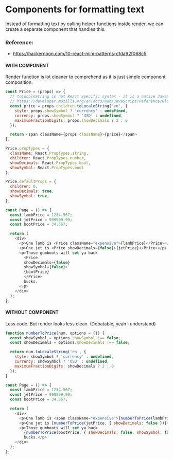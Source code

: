 # Components for formatting text
Instead of formatting text by calling helper functions inside render, we can create a separate component that
handles this.

### Reference:
  - https://hackernoon.com/10-react-mini-patterns-c1da92f068c5



#### WITH COMPONENT
Render function is lot cleaner to comprehend as it is just simple component composition.
```javascript
const Price = (props) => {
  // toLocaleString is not React specific syntax - it is a native JavaScript function used fo formatting
  // https://developer.mozilla.org/en/docs/Web/JavaScript/Reference/Global_Objects/Number/toLocaleString
  const price = props.children.toLocaleString('en', {
    style: props.showSymbol ? 'currency' : undefined,
    currency: props.showSymbol ? 'USD' : undefined,
    maximumFractionDigits: props.showDecimals ? 2 : 0
  });

  return <span className={props.className}>{price}</span>
};

Price.propTypes = {
  className: React.PropTypes.string,
  children: React.PropTypes.number,
  showDecimals: React.PropTypes.bool,
  showSymbol: React.PropTypes.bool
};

Price.defaultProps = {
  children: 0,
  showDecimals: true,
  showSymbol: true,
};

const Page = () => {
  const lambPrice = 1234.567;
  const jetPrice = 999999.99;
  const bootPrice = 34.567;

  return (
    <div>
      <p>One lamb is <Price className="expensive">{lambPrice}</Price></p>
      <p>One jet is <Price showDecimals={false}>{jetPrice}</Price></p>
      <p>Those gumboots will set ya back
        <Price
        showDecimals={false}
        showSymbol={false}>
        {bootPrice}
        </Price>
        bucks.
      </p>
    </div>
  );
};
```
#### WITHOUT COMPONENT
Less code: But render looks less clean. (Debatable, yeah I understand)
```javascript
function numberToPrice(num, options = {}) {
  const showSymbol = options.showSymbol !== false;
  const showDecimals = options.showDecimals !== false;

  return num.toLocaleString('en', {
    style: showSymbol ? 'currency' : undefined,
    currency: showSymbol ? 'USD' : undefined,
    maximumFractionDigits: showDecimals ? 2 : 0
  });
}

const Page = () => {
  const lambPrice = 1234.567;
  const jetPrice = 999999.99;
  const bootPrice = 34.567;

  return (
    <div>
      <p>One lamb is <span className="expensive">{numberToPrice(lambPrice)}</span></p>
      <p>One jet is {numberToPrice(jetPrice, { showDecimals: false })}</p>
      <p>Those gumboots will set ya back
        {numberToPrice(bootPrice, { showDecimals: false, showSymbol: false })}
        bucks.</p>
    </div>
  );
};
```
